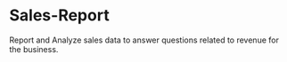 # Sales-Report
Report and Analyze sales data to answer questions related to revenue for the business.
